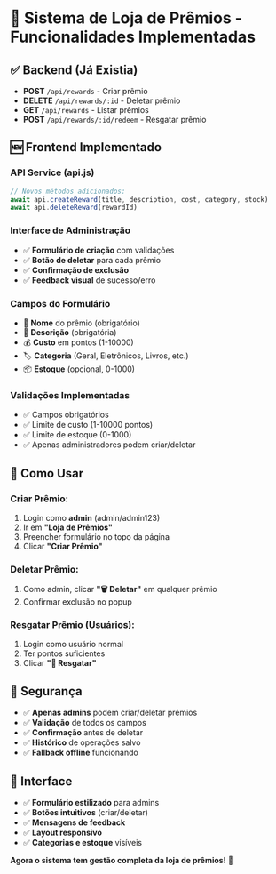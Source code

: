 # 🎁 Sistema de Loja de Prêmios - Funcionalidades Implementadas

## ✅ **Backend (Já Existia)**
- **POST** `/api/rewards` - Criar prêmio
- **DELETE** `/api/rewards/:id` - Deletar prêmio  
- **GET** `/api/rewards` - Listar prêmios
- **POST** `/api/rewards/:id/redeem` - Resgatar prêmio

## 🆕 **Frontend Implementado**

### **API Service (api.js)**
```javascript
// Novos métodos adicionados:
await api.createReward(title, description, cost, category, stock)
await api.deleteReward(rewardId)
```

### **Interface de Administração**
- ✅ **Formulário de criação** com validações
- ✅ **Botão de deletar** para cada prêmio
- ✅ **Confirmação de exclusão**
- ✅ **Feedback visual** de sucesso/erro

### **Campos do Formulário**
- 📝 **Nome** do prêmio (obrigatório)
- 📝 **Descrição** (obrigatória)
- 💰 **Custo** em pontos (1-10000)
- 🏷️ **Categoria** (Geral, Eletrônicos, Livros, etc.)
- 📦 **Estoque** (opcional, 0-1000)

### **Validações Implementadas**
- ✅ Campos obrigatórios
- ✅ Limite de custo (1-10000 pontos)
- ✅ Limite de estoque (0-1000)
- ✅ Apenas administradores podem criar/deletar

## 🎯 **Como Usar**

### **Criar Prêmio:**
1. Login como **admin** (admin/admin123)
2. Ir em **"Loja de Prêmios"**
3. Preencher formulário no topo da página
4. Clicar **"Criar Prêmio"**

### **Deletar Prêmio:**
1. Como admin, clicar **"🗑️ Deletar"** em qualquer prêmio
2. Confirmar exclusão no popup

### **Resgatar Prêmio (Usuários):**
1. Login como usuário normal
2. Ter pontos suficientes
3. Clicar **"🎁 Resgatar"**

## 🔐 **Segurança**
- ✅ **Apenas admins** podem criar/deletar prêmios
- ✅ **Validação** de todos os campos
- ✅ **Confirmação** antes de deletar
- ✅ **Histórico** de operações salvo
- ✅ **Fallback offline** funcionando

## 🎨 **Interface**
- ✅ **Formulário estilizado** para admins
- ✅ **Botões intuitivos** (criar/deletar)
- ✅ **Mensagens de feedback**
- ✅ **Layout responsivo**
- ✅ **Categorias e estoque** visíveis

**Agora o sistema tem gestão completa da loja de prêmios!** 🎉
